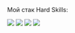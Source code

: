 Мой cтак Hard Skills:

<img src="https://img.shields.io/badge/python-0000CD?style=for-the-badge&logo=python&logoColor=FFD700"> <img src="https://img.shields.io/badge/sql-32CD32?style=for-the-badge&logo=adminer&logoColor=000000"> <img src="https://img.shields.io/badge/git-000000?style=for-the-badge&logo=git&logoColor=FFFFFFF"> <img src="https://img.shields.io/badge/tableau-8B008B?style=for-the-badge&logo=tableau&logoColor=FFFF00">
